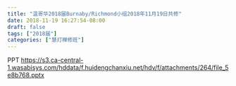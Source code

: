 ```yaml
---
title: "温哥华2018届Burnaby/Richmond小组2018年11月19日共修"
date: 2018-11-19 16:27:54-08:00
draft: false
tags: ["2018届"]
categories: ["慧灯禅修班"]
---
```

PPT
 https://s3.ca-central-1.wasabisys.com/hddata/f.huidengchanxiu.net/hdv/f/attachments/264/file_5e8b768.pptx
